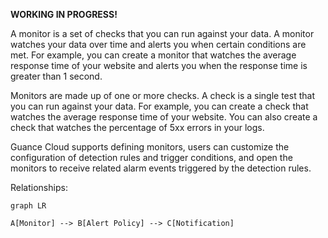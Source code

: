 **WORKING IN PROGRESS!**

A monitor is a set of checks that you can run against your data. A monitor watches your data over time and alerts you when certain conditions are met. For example, you can create a monitor that watches the average response time of your website and alerts you when the response time is greater than 1 second.

Monitors are made up of one or more checks. A check is a single test that you can run against your data. For example, you can create a check that watches the average response time of your website. You can also create a check that watches the percentage of 5xx errors in your logs.

Guance Cloud supports defining monitors, users can customize the configuration of detection rules and trigger conditions, and open the monitors to receive related alarm events triggered by the detection rules.

Relationships:

```mermaid
graph LR

A[Monitor] --> B[Alert Policy] --> C[Notification]
```
